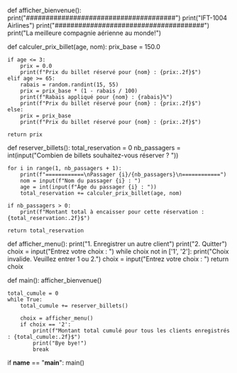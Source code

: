 
def afficher_bienvenue():
    print("######################################")
    print("IFT-1004 Airlines")
    print("######################################")
    print("La meilleure compagnie aérienne au monde!")

def calculer_prix_billet(age, nom):
    prix_base = 150.0
  
    if age <= 3:
        prix = 0.0
        print(f"Prix du billet réservé pour {nom} : {prix:.2f}$")
    elif age >= 65:
        rabais = random.randint(15, 55)
        prix = prix_base * (1 - rabais / 100)
        print(f"Rabais appliqué pour {nom} : {rabais}%")
        print(f"Prix du billet réservé pour {nom} : {prix:.2f}$")
    else:
        prix = prix_base
        print(f"Prix du billet réservé pour {nom} : {prix:.2f}$")
    
    return prix

def reserver_billets():
    total_reservation = 0
    nb_passagers = int(input("Combien de billets souhaitez-vous réserver ? "))

    for i in range(1, nb_passagers + 1):
        print(f"============\nPassager {i}/{nb_passagers}\n============")
        nom = input(f"Nom du passager {i} : ")
        age = int(input(f"Âge du passager {i} : "))
        total_reservation += calculer_prix_billet(age, nom)

    if nb_passagers > 0:
        print(f"Montant total à encaisser pour cette réservation : {total_reservation:.2f}$")
    
    return total_reservation

def afficher_menu():
    print("1. Enregistrer un autre client")
    print("2. Quitter")
    choix = input("Entrez votre choix : ")
    while choix not in ['1', '2']:
        print("Choix invalide. Veuillez entrer 1 ou 2.")
        choix = input("Entrez votre choix : ")
    return choix

def main():
    afficher_bienvenue()
    
    total_cumule = 0
    while True:
        total_cumule += reserver_billets()
        
        choix = afficher_menu()
        if choix == '2':
            print(f"Montant total cumulé pour tous les clients enregistrés : {total_cumule:.2f}$")
            print("Bye bye!")
            break

if __name__ == "__main__":
    main()

